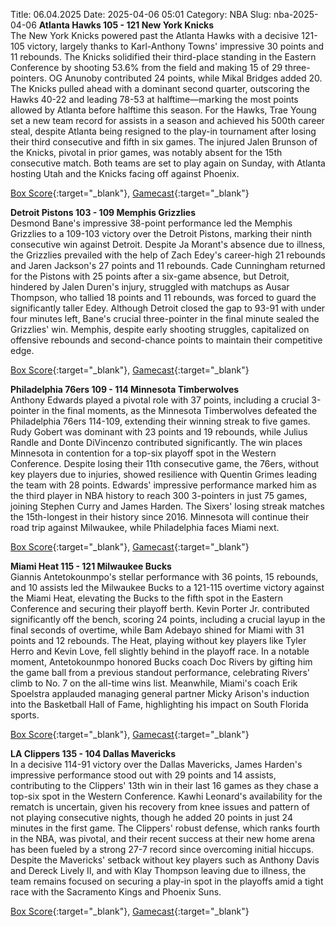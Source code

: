 Title: 06.04.2025
Date: 2025-04-06 05:01
Category: NBA 
Slug: nba-2025-04-06 
**Atlanta Hawks 105 - 121 New York Knicks**  
The New York Knicks powered past the Atlanta Hawks with a decisive 121-105 victory, largely thanks to Karl-Anthony Towns' impressive 30 points and 11 rebounds. The Knicks solidified their third-place standing in the Eastern Conference by shooting 53.6% from the field and making 15 of 29 three-pointers. OG Anunoby contributed 24 points, while Mikal Bridges added 20. The Knicks pulled ahead with a dominant second quarter, outscoring the Hawks 40-22 and leading 78-53 at halftime—marking the most points allowed by Atlanta before halftime this season. For the Hawks, Trae Young set a new team record for assists in a season and achieved his 500th career steal, despite Atlanta being resigned to the play-in tournament after losing their third consecutive and fifth in six games. The injured Jalen Brunson of the Knicks, pivotal in prior games, was notably absent for the 15th consecutive match. Both teams are set to play again on Sunday, with Atlanta hosting Utah and the Knicks facing off against Phoenix. 

[Box Score](/game/nyk-vs-atl-0022401128/box-score){:target="_blank"}, [Gamecast](/game/nyk-vs-atl-0022401128){:target="_blank"}<br>

**Detroit Pistons 103 - 109 Memphis Grizzlies**  
Desmond Bane's impressive 38-point performance led the Memphis Grizzlies to a 109-103 victory over the Detroit Pistons, marking their ninth consecutive win against Detroit. Despite Ja Morant's absence due to illness, the Grizzlies prevailed with the help of Zach Edey's career-high 21 rebounds and Jaren Jackson's 27 points and 11 rebounds. Cade Cunningham returned for the Pistons with 25 points after a six-game absence, but Detroit, hindered by Jalen Duren's injury, struggled with matchups as Ausar Thompson, who tallied 18 points and 11 rebounds, was forced to guard the significantly taller Edey. Although Detroit closed the gap to 93-91 with under four minutes left, Bane's crucial three-pointer in the final minute sealed the Grizzlies' win. Memphis, despite early shooting struggles, capitalized on offensive rebounds and second-chance points to maintain their competitive edge. 

[Box Score](/game/mem-vs-det-0022401129/box-score){:target="_blank"}, [Gamecast](/game/mem-vs-det-0022401129){:target="_blank"}<br>

**Philadelphia 76ers 109 - 114 Minnesota Timberwolves**  
Anthony Edwards played a pivotal role with 37 points, including a crucial 3-pointer in the final moments, as the Minnesota Timberwolves defeated the Philadelphia 76ers 114-109, extending their winning streak to five games. Rudy Gobert was dominant with 23 points and 19 rebounds, while Julius Randle and Donte DiVincenzo contributed significantly. The win places Minnesota in contention for a top-six playoff spot in the Western Conference. Despite losing their 11th consecutive game, the 76ers, without key players due to injuries, showed resilience with Quentin Grimes leading the team with 28 points. Edwards' impressive performance marked him as the third player in NBA history to reach 300 3-pointers in just 75 games, joining Stephen Curry and James Harden. The Sixers' losing streak matches the 15th-longest in their history since 2016. Minnesota will continue their road trip against Milwaukee, while Philadelphia faces Miami next. 

[Box Score](/game/min-vs-phi-0022401130/box-score){:target="_blank"}, [Gamecast](/game/min-vs-phi-0022401130){:target="_blank"}<br>

**Miami Heat 115 - 121 Milwaukee Bucks**  
Giannis Antetokounmpo's stellar performance with 36 points, 15 rebounds, and 10 assists led the Milwaukee Bucks to a 121-115 overtime victory against the Miami Heat, elevating the Bucks to the fifth spot in the Eastern Conference and securing their playoff berth. Kevin Porter Jr. contributed significantly off the bench, scoring 24 points, including a crucial layup in the final seconds of overtime, while Bam Adebayo shined for Miami with 31 points and 12 rebounds. The Heat, playing without key players like Tyler Herro and Kevin Love, fell slightly behind in the playoff race. In a notable moment, Antetokounmpo honored Bucks coach Doc Rivers by gifting him the game ball from a previous standout performance, celebrating Rivers' climb to No. 7 on the all-time wins list. Meanwhile, Miami's coach Erik Spoelstra applauded managing general partner Micky Arison's induction into the Basketball Hall of Fame, highlighting his impact on South Florida sports. 

[Box Score](/game/mil-vs-mia-0022401131/box-score){:target="_blank"}, [Gamecast](/game/mil-vs-mia-0022401131){:target="_blank"}<br>

**LA Clippers 135 - 104 Dallas Mavericks**  
In a decisive 114-91 victory over the Dallas Mavericks, James Harden's impressive performance stood out with 29 points and 14 assists, contributing to the Clippers' 13th win in their last 16 games as they chase a top-six spot in the Western Conference. Kawhi Leonard's availability for the rematch is uncertain, given his recovery from knee issues and pattern of not playing consecutive nights, though he added 20 points in just 24 minutes in the first game. The Clippers' robust defense, which ranks fourth in the NBA, was pivotal, and their recent success at their new home arena has been fueled by a strong 27-7 record since overcoming initial hiccups. Despite the Mavericks' setback without key players such as Anthony Davis and Dereck Lively II, and with Klay Thompson leaving due to illness, the team remains focused on securing a play-in spot in the playoffs amid a tight race with the Sacramento Kings and Phoenix Suns. 

[Box Score](/game/dal-vs-lac-0022401132/box-score){:target="_blank"}, [Gamecast](/game/dal-vs-lac-0022401132){:target="_blank"}<br>

